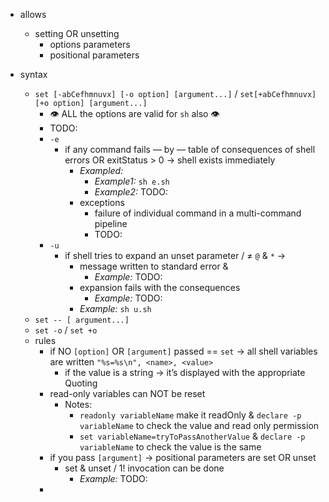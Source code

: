 - allows
    - setting OR unsetting
        - options parameters
        - positional parameters

- syntax
  - `set [-abCefhmnuvx] [-o option] [argument...]`  / `set[+abCefhmnuvx] [+o option] [argument...]`
    - 👁️ ALL the options are valid for `sh` also 👁️
    - TODO:
    - `-e`
      - if any command fails — by — table of consequences of shell errors OR exitStatus > 0  → shell exists immediately
        - _Exampled:_
          - _Example1:_ `sh e.sh`
          - _Example2:_ TODO:
        - exceptions
          - failure of individual command in a multi-command pipeline
          - TODO:
    - `-u`
      - if shell tries to expand an unset parameter / ≠ `@` & `*` →
        - message written to standard error &
          - _Example:_ TODO:
        - expansion fails with the consequences
          - _Example:_ TODO:
        - _Example:_ `sh u.sh`
  - `set -- [ argument...]` 
  - `set -o` / `set +o`
  - rules
      - if NO `[option]` OR `[argument]` passed == `set`  → all shell variables are written
      `"%s=%s\n", <name>, <value>`
        - if the value is a string → it’s displayed with the appropriate Quoting
      - read-only variables can NOT be reset
        - Notes:
          - `readonly variableName` make it readOnly & `declare -p variableName` to check the value and read only permission
          - `set variableName=tryToPassAnotherValue` & `declare -p variableName` to check the value is the same
      - if you pass `[argument]` → positional parameters are set OR unset
        - set & unset / 1! invocation can be done
          - _Example:_ TODO:
      - 
